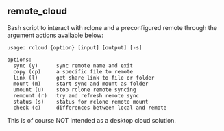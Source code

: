 remote_cloud
---

Bash script to interact with rclone and a preconfigured
remote through the argument actions available below:

```
usage: rcloud {option} [input] [output] [-s]

options:
  sync (y)      sync remote name and exit
  copy (cp)     a specific file to remote
  link (l)      get share link to file or folder
  mount (m)     start sync and mount as folder
  umount (u)    stop rclone remote syncing
  remount (r)   try and refresh remote sync
  status (s)    status for rclone remote mount
  check (c)     differences between local and remote
```

This is of course NOT intended as a desktop cloud solution.
